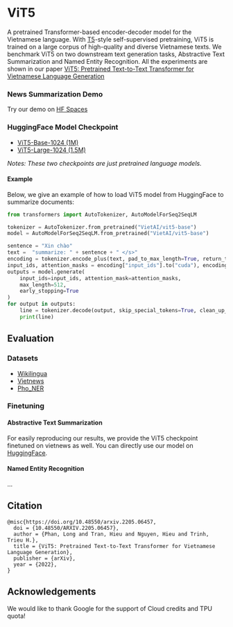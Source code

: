 # ViT5
A pretrained Transformer-based encoder-decoder model for the Vietnamese language. With [T5](https://github.com/google-research/text-to-text-transfer-transformer)-style self-supervised pretraining, ViT5 is trained on a large corpus of high-quality and diverse Vietnamese texts. We benchmark ViT5 on two downstream text generation tasks, Abstractive Text Summarization and Named Entity Recognition. All the experiments are shown in our paper [ViT5: Pretrained Text-to-Text Transformer for Vietnamese Language Generation](https://arxiv.org/abs/2205.06457)

### News Summarization Demo
Try our demo on [HF Spaces](https://huggingface.co/spaces/VietAI/ViNewsSum)

### HuggingFace Model Checkpoint
- [ViT5-Base-1024 (1M)](https://huggingface.co/VietAI/vit5-base)
- [ViT5-Large-1024 (1.5M)](https://huggingface.co/VietAI/vit5-large)

_Notes: These two checkpoints are just pretrained language models._

#### Example
Below, we give an example of how to load ViT5 model from HuggingFace to summarize documents:
```python
from transformers import AutoTokenizer, AutoModelForSeq2SeqLM

tokenizer = AutoTokenizer.from_pretrained("VietAI/vit5-base")  
model = AutoModelForSeq2SeqLM.from_pretrained("VietAI/vit5-base")

sentence = "Xin chào"
text =  "summarize: " + sentence + " </s>"
encoding = tokenizer.encode_plus(text, pad_to_max_length=True, return_tensors="pt")
input_ids, attention_masks = encoding["input_ids"].to("cuda"), encoding["attention_mask"].to("cuda")
outputs = model.generate(
    input_ids=input_ids, attention_mask=attention_masks,
    max_length=512,
    early_stopping=True
)
for output in outputs:
    line = tokenizer.decode(output, skip_special_tokens=True, clean_up_tokenization_spaces=True)
    print(line)
```

## Evaluation
### Datasets
- [Wikilingua](https://github.com/esdurmus/Wikilingua)
- [Vietnews](https://github.com/ThanhChinhBK/vietnews)
- [Pho_NER](https://github.com/VinAIResearch/PhoNER_COVID19)


### Finetuning
#### Abstractive Text Summarization
For easily reproducing our results, we provide the ViT5 checkpoint finetuned on vietnews as well. You can directly use our model on [HuggingFace](https://huggingface.co/VietAI/vit5-large-vietnews-summarization).

#### Named Entity Recognition
...

## Citation
```
@misc{https://doi.org/10.48550/arxiv.2205.06457,
  doi = {10.48550/ARXIV.2205.06457},
  author = {Phan, Long and Tran, Hieu and Nguyen, Hieu and Trinh, Trieu H.},
  title = {ViT5: Pretrained Text-to-Text Transformer for Vietnamese Language Generation},
  publisher = {arXiv},
  year = {2022},
}
```

<!-- ACKNOWLEDGEMENTS -->
## Acknowledgements
We would like to thank Google for the support of Cloud credits and TPU quota!
